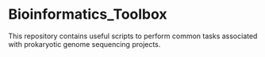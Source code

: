 # Bioinformatics_Toolbox
This repository contains useful scripts to perform common tasks associated with prokaryotic genome sequencing projects. 
